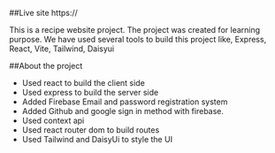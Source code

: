 ##Live site https://

This is a recipe website project. The project was created for learning purpose. We have used several tools to build this project like, Express, React, Vite, Tailwind, Daisyui

##About the project

- Used react to build the client side
- Used express to build the server side
- Added Firebase Email and password registration system
- Added Github and google sign in method with firebase.
- Used context api
- Used react router dom to build routes
- Used Tailwind and DaisyUi to style the UI

